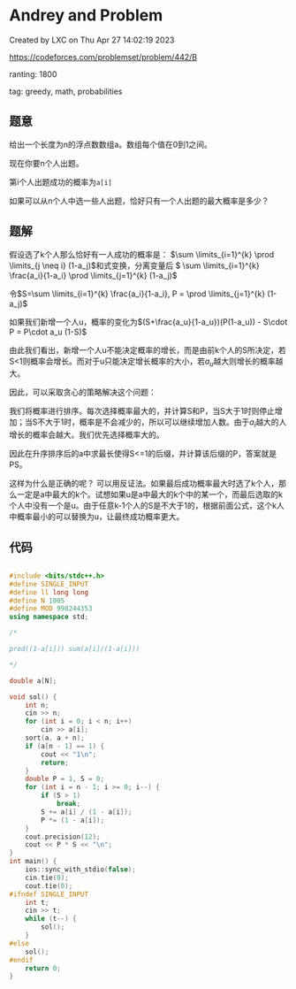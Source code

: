 # Andrey and Problem

Created by LXC on Thu Apr 27 14:02:19 2023

https://codeforces.com/problemset/problem/442/B

ranting: 1800

tag: greedy, math, probabilities

## 题意

给出一个长度为n的浮点数数组a。数组每个值在0到1之间。

现在你要n个人出题。

第i个人出题成功的概率为`a[i]`

如果可以从n个人中选一些人出题，恰好只有一个人出题的最大概率是多少？

## 题解

假设选了k个人那么恰好有一人成功的概率是：
$\sum \limits_{i=1}^{k} \prod \limits_{j \neq i} (1-a_j)$和式变换，分离变量后
$ \sum \limits_{i=1}^{k} \frac{a_i}{1-a_i} \prod \limits_{j=1}^{k} (1-a_j)$

令$S=\sum \limits_{i=1}^{k} \frac{a_i}{1-a_i}, P = \prod \limits_{j=1}^{k} (1-a_j)$

如果我们新增一个人u，概率的变化为$(S+\frac{a_u}{1-a_u})(P(1-a_u)) - S\cdot P = P\cdot a_u (1-S)$

由此我们看出，新增一个人u不能决定概率的增长，而是由前k个人的S所决定，若S<1则概率会增长。而对于u只能决定增长概率的大小，若$a_u$越大则增长的概率越大。

因此，可以采取贪心的策略解决这个问题：

我们将概率进行排序。每次选择概率最大的，并计算S和P，当S大于1时则停止增加；当S不大于1时，概率是不会减少的，所以可以继续增加人数。由于$a_i$越大的人增长的概率会越大。我们优先选择概率大的。

因此在升序排序后的a中求最长使得S<=1的后缀，并计算该后缀的P，答案就是PS。

这样为什么是正确的呢？
可以用反证法。如果最后成功概率最大时选了k个人，那么一定是a中最大的k个。试想如果u是a中最大的k个中的某一个，而最后选取的k个人中没有一个是u。由于任意k-1个人的S是不大于1的，根据前面公式，这个k人中概率最小的可以替换为u，让最终成功概率更大。

## 代码

``` cpp

#include <bits/stdc++.h>
#define SINGLE_INPUT
#define ll long long
#define N 1005
#define MOD 998244353
using namespace std;

/*

prod((1-a[i])) sum(a[i]/(1-a[i]))

*/

double a[N];

void sol() {
    int n;
    cin >> n;
    for (int i = 0; i < n; i++)
        cin >> a[i];
    sort(a, a + n);
    if (a[n - 1] == 1) {
        cout << "1\n";
        return;
    }
    double P = 1, S = 0;
    for (int i = n - 1; i >= 0; i--) {
        if (S > 1)
            break;
        S += a[i] / (1 - a[i]);
        P *= (1 - a[i]);
    }
    cout.precision(12);
    cout << P * S << "\n";
}
int main() {
    ios::sync_with_stdio(false);
    cin.tie(0);
    cout.tie(0);
#ifndef SINGLE_INPUT
    int t;
    cin >> t;
    while (t--) {
        sol();
    }
#else
    sol();
#endif
    return 0;
}
```
